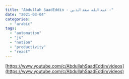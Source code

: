 ```yaml
---
title: "Abdullah SaadEddin - عبدالله سعدالدين -"
date: "2021-03-04"
categories: 
  - "arabic"
tags: 
  - "automation"
  - "js"
  - "notion"
  - "productivity"
  - "react"
---
```


[https://www.youtube.com/c/AbdullahSaadEddin/videos](https://www.youtube.com/c/AbdullahSaadEddin/videos)
